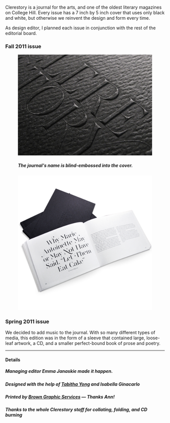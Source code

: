 <br>
Clerestory is a journal for the arts, and one of the oldest literary magazines on College Hill. Every issue has a 7 inch by 5 inch cover that uses only black and white, but otherwise we reinvent the design and form every time.

As design editor, I planned each issue in conjunction with the rest of the editorial board.

### Fall 2011 issue

<figure>
	<img data-lightbox="" src="/clerestory/letter.png" />
	<h5>The journal's name is blind-embossed into the cover.</h5>
</figure>

<figure>
	<img data-lightbox="" src="/clerestory/open.png" />
	<h5></h5>
</figure>


### Spring 2011 issue

We decided to add music to the journal. With so many different types of media, this edition was in the form of a sleeve that contained large, loose-leaf artwork, a CD, and a smaller perfect-bound book of prose and poetry.



-----

#### Details

##### Managing editor Emma Janaskie made it happen.
##### Designed with the help of [Tabitha Yong](//tabithayong.com/) and Isabella Ginacarlo 
##### Printed by [Brown Graphic Services](//brown.edu/Facilities/Graphic_Services/) — Thanks Ann!
##### Thanks to the whole Clerestory staff for collating, folding, and CD burning